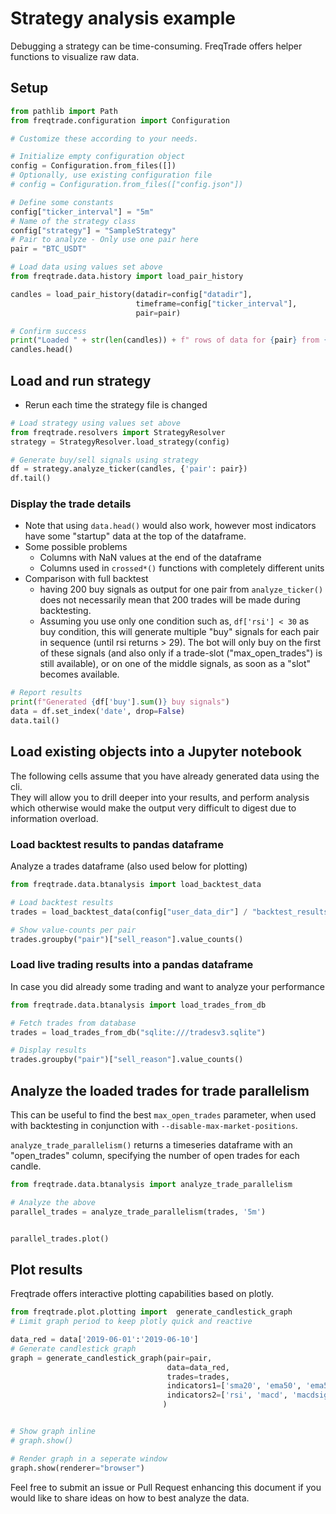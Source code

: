 # Strategy analysis example

Debugging a strategy can be time-consuming. FreqTrade offers helper functions to visualize raw data.

## Setup


```python
from pathlib import Path
from freqtrade.configuration import Configuration

# Customize these according to your needs.

# Initialize empty configuration object
config = Configuration.from_files([])
# Optionally, use existing configuration file
# config = Configuration.from_files(["config.json"])

# Define some constants
config["ticker_interval"] = "5m"
# Name of the strategy class
config["strategy"] = "SampleStrategy"
# Pair to analyze - Only use one pair here
pair = "BTC_USDT"
```


```python
# Load data using values set above
from freqtrade.data.history import load_pair_history

candles = load_pair_history(datadir=config["datadir"],
                            timeframe=config["ticker_interval"],
                            pair=pair)

# Confirm success
print("Loaded " + str(len(candles)) + f" rows of data for {pair} from {config['datadir']}")
candles.head()
```

## Load and run strategy
* Rerun each time the strategy file is changed


```python
# Load strategy using values set above
from freqtrade.resolvers import StrategyResolver
strategy = StrategyResolver.load_strategy(config)

# Generate buy/sell signals using strategy
df = strategy.analyze_ticker(candles, {'pair': pair})
df.tail()
```

### Display the trade details

* Note that using `data.head()` would also work, however most indicators have some "startup" data at the top of the dataframe.
* Some possible problems
    * Columns with NaN values at the end of the dataframe
    * Columns used in `crossed*()` functions with completely different units
* Comparison with full backtest
    * having 200 buy signals as output for one pair from `analyze_ticker()` does not necessarily mean that 200 trades will be made during backtesting.
    * Assuming you use only one condition such as, `df['rsi'] < 30` as buy condition, this will generate multiple "buy" signals for each pair in sequence (until rsi returns > 29). The bot will only buy on the first of these signals (and also only if a trade-slot ("max_open_trades") is still available), or on one of the middle signals, as soon as a "slot" becomes available.  



```python
# Report results
print(f"Generated {df['buy'].sum()} buy signals")
data = df.set_index('date', drop=False)
data.tail()
```

## Load existing objects into a Jupyter notebook

The following cells assume that you have already generated data using the cli.  
They will allow you to drill deeper into your results, and perform analysis which otherwise would make the output very difficult to digest due to information overload.

### Load backtest results to pandas dataframe

Analyze a trades dataframe (also used below for plotting)


```python
from freqtrade.data.btanalysis import load_backtest_data

# Load backtest results
trades = load_backtest_data(config["user_data_dir"] / "backtest_results/backtest-result.json")

# Show value-counts per pair
trades.groupby("pair")["sell_reason"].value_counts()
```

### Load live trading results into a pandas dataframe

In case you did already some trading and want to analyze your performance


```python
from freqtrade.data.btanalysis import load_trades_from_db

# Fetch trades from database
trades = load_trades_from_db("sqlite:///tradesv3.sqlite")

# Display results
trades.groupby("pair")["sell_reason"].value_counts()
```

## Analyze the loaded trades for trade parallelism
This can be useful to find the best `max_open_trades` parameter, when used with backtesting in conjunction with `--disable-max-market-positions`.

`analyze_trade_parallelism()` returns a timeseries dataframe with an "open_trades" column, specifying the number of open trades for each candle.


```python
from freqtrade.data.btanalysis import analyze_trade_parallelism

# Analyze the above
parallel_trades = analyze_trade_parallelism(trades, '5m')


parallel_trades.plot()
```

## Plot results

Freqtrade offers interactive plotting capabilities based on plotly.


```python
from freqtrade.plot.plotting import  generate_candlestick_graph
# Limit graph period to keep plotly quick and reactive

data_red = data['2019-06-01':'2019-06-10']
# Generate candlestick graph
graph = generate_candlestick_graph(pair=pair,
                                   data=data_red,
                                   trades=trades,
                                   indicators1=['sma20', 'ema50', 'ema55'],
                                   indicators2=['rsi', 'macd', 'macdsignal', 'macdhist']
                                  )



```


```python
# Show graph inline
# graph.show()

# Render graph in a seperate window
graph.show(renderer="browser")

```

Feel free to submit an issue or Pull Request enhancing this document if you would like to share ideas on how to best analyze the data.
